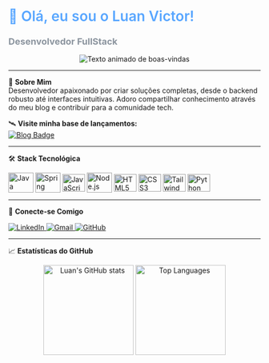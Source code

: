 # <span style="color: #58a6ff; font-weight: 600">🚀 Olá, eu sou o Luan Victor!</span> 
### <span style="color: #8b949e; font-size: 1.1em">Desenvolvedor FullStack</span>

<div align="center">
  <img 
    src="https://readme-typing-svg.demolab.com?font=Fira+Code&weight=600&size=20&pause=1000&color=58A6FF&width=435&lines=Transformando+código+em+soluções+criativas;Bem-vindo+ao+meu+universo+dev!" 
    alt="Texto animado de boas-vindas" 
  />
</div>

---

🌌 **Sobre Mim**  
Desenvolvedor apaixonado por criar soluções completas, desde o backend robusto até interfaces intuitivas. Adoro compartilhar conhecimento através do meu blog e contribuir para a comunidade tech.

🛰️ **Visite minha base de lançamentos:**  
[![Blog Badge](https://img.shields.io/badge/🚀_luandev.blog.br-181717?style=for-the-badge&logo=wordpress&logoColor=white&labelColor=0d1117)](https://luandev.blog.br)

---

🛠 **Stack Tecnológica**  
<div style="display: inline_block; margin-top: 10px;">
  <img align="center" alt="Java" title="Java" height="40" width="50" src="https://cdn.jsdelivr.net/gh/devicons/devicon/icons/java/java-original-wordmark.svg" style="filter: brightness(0.85);">
  <img align="center" alt="Spring" title="Spring" height="40" width="50" src="https://cdn.jsdelivr.net/gh/devicons/devicon/icons/spring/spring-original-wordmark.svg" style="filter: brightness(0.85);">
  <img align="center" alt="JavaScript" title="JavaScript" height="35" width="45" src="https://cdn.jsdelivr.net/gh/devicons/devicon/icons/javascript/javascript-original.svg" style="filter: brightness(0.85);">
  <img align="center" alt="Node.js" title="Node.js" height="40" width="50" src="https://cdn.jsdelivr.net/gh/devicons/devicon/icons/nodejs/nodejs-original-wordmark.svg" style="filter: brightness(0.85);">
  <img align="center" alt="HTML5" title="HTML5" height="35" width="45" src="https://cdn.jsdelivr.net/gh/devicons/devicon/icons/html5/html5-original-wordmark.svg" style="filter: brightness(0.85);">
  <img align="center" alt="CSS3" title="CSS3" height="35" width="45" src="https://cdn.jsdelivr.net/gh/devicons/devicon/icons/css3/css3-original-wordmark.svg" style="filter: brightness(0.85);">
  <img align="center" alt="Tailwind" title="Tailwind CSS" height="35" width="45" src="https://icon.icepanel.io/Technology/svg/Tailwind-CSS.svg" style="filter: brightness(0.85);">
  <img align="center" alt="Python" title="Python" height="35" width="45" src="https://cdn.jsdelivr.net/gh/devicons/devicon/icons/python/python-original-wordmark.svg" style="filter: brightness(0.85);">
</div>

---

📡 **Conecte-se Comigo**  
<div style="margin-top: 15px;">
  <a href="https://www.linkedin.com/in/luanvictorchagas/" target="_blank">
    <img src="https://img.shields.io/badge/-LinkedIn-0A66C2?style=for-the-badge&logo=linkedin&logoColor=white&labelColor=0d1117" alt="LinkedIn">
  </a>
  <a href="mailto:luanvictorchagas2015@gmail.com" target="_blank">
    <img src="https://img.shields.io/badge/-Gmail-EA4335?style=for-the-badge&logo=gmail&logoColor=white&labelColor=0d1117" alt="Gmail">
  </a>
  <a href="https://github.com/LuanVictorGit" target="_blank">
    <img src="https://img.shields.io/badge/-GitHub-181717?style=for-the-badge&logo=github&logoColor=white&labelColor=0d1117" alt="GitHub">
  </a>
</div>

---

📈 **Estatísticas do GitHub**  
<div align="center">
  <img height="180em" src="https://github-readme-stats.vercel.app/api?username=LuanVictorGit&show_icons=true&theme=dark&bg_color=0d1117&hide_border=true&count_private=true" alt="Luan's GitHub stats" />
  <img height="180em" src="https://github-readme-stats.vercel.app/api/top-langs/?username=LuanVictorGit&layout=compact&theme=dark&bg_color=0d1117&hide_border=true" alt="Top Languages" />
</div>
